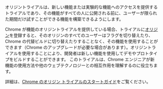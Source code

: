 オリジントライアルは、新しい機能または実験的な機能へのアクセスを提供するトライアルであり、その機能がすべての人に公開される前に、ユーザーが限られた期間だけ試すことができる機能を構築できるようにします。

Chrome が機能のオリジントライアルを提供している場合、トライアルに[オリジン](#origin)を登録すると、そのオリジンのすべてのユーザーはフラグを切り替えたり、Chrome の代替ビルドに切り替えたりすることなく、その機能を使用することができます（Chrome のアップグレードが必要な場合があります）。オリジントライアルを使用することにより、開発者は新しい機能を使用してデモやプロトタイプをビルドすることができます。 このトライアルは、Chrome エンジニアが新機能の使用方法や他のウェブテクノロジーとの相互作用を理解するのに役立ちます。

詳細は、[Chrome のオリジン トライアルのスタートガイド](/docs/web-platform/origin-trials/)をご覧ください。
